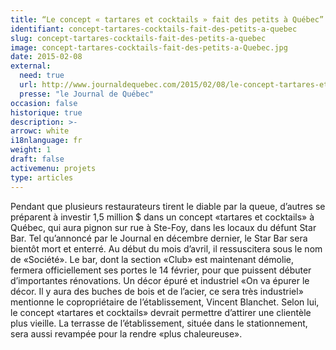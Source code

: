 ```yaml
---
title: “Le concept « tartares et cocktails » fait des petits à Québec”
identifiant: concept-tartares-cocktails-fait-des-petits-a-quebec
slug: concept-tartares-cocktails-fait-des-petits-a-quebec
image: concept-tartares-cocktails-fait-des-petits-a-Quebec.jpg
date: 2015-02-08
external:
  need: true
  url: http://www.journaldequebec.com/2015/02/08/le-concept-tartares-et-cocktails-fait-des-petits-a-quebec
  presse: "le Journal de Québec"
occasion: false
historique: true
description: >-
arrowc: white
i18nlanguage: fr
weight: 1
draft: false
activemenu: projets
type: articles
---
```

Pendant que plusieurs restaurateurs tirent le diable par la queue, d’autres se préparent à investir 1,5 million $ dans un concept «tartares et cocktails» à Québec, qui aura pignon sur rue à Ste-Foy, dans les locaux du défunt Star Bar. Tel qu’annoncé par le Journal en décembre dernier, le Star Bar sera bientôt mort et enterré. Au début du mois d’avril, il ressuscitera sous le nom de «Société». Le bar, dont la section «Club» est maintenant démolie, fermera officiellement ses portes le 14 février, pour que puissent débuter d’importantes rénovations. Un décor épuré et industriel «On va épurer le décor. Il y aura des buches de bois et de l’acier, ce sera très industriel» mentionne le copropriétaire de l’établissement, Vincent Blanchet. Selon lui, le concept «tartares et cocktails» devrait permettre d’attirer une clientèle plus vieille. La terrasse de l’établissement, située dans le stationnement, sera aussi revampée pour la rendre «plus chaleureuse».

